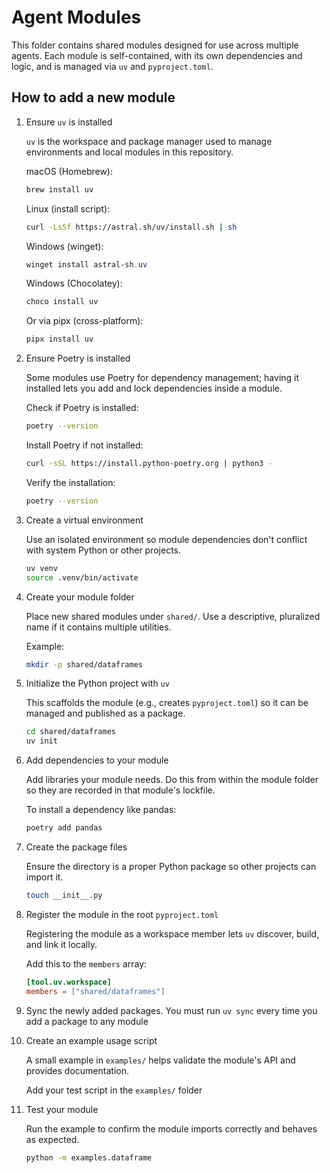 # Agent Modules

This folder contains shared modules designed for use across multiple agents. Each module is self-contained, with its own dependencies and logic, and is managed via `uv` and `pyproject.toml`.

## How to add a new module

1. Ensure `uv` is installed

    `uv` is the workspace and package manager used to manage environments and local modules in this repository.

    macOS (Homebrew):
    ```bash
    brew install uv
    ```

    Linux (install script):
    ```bash
    curl -LsSf https://astral.sh/uv/install.sh | sh
    ```

    Windows (winget):
    ```powershell
    winget install astral-sh.uv
    ```

    Windows (Chocolatey):
    ```powershell
    choco install uv
    ```

    Or via pipx (cross-platform):
    ```bash
    pipx install uv
    ```

2. Ensure Poetry is installed

    Some modules use Poetry for dependency management; having it installed lets you add and lock dependencies inside a module.

    Check if Poetry is installed:
    ```bash
    poetry --version
    ```

    Install Poetry if not installed:
    ```bash
    curl -sSL https://install.python-poetry.org | python3 -
    ```

    Verify the installation:
    ```bash
    poetry --version
    ```

3. Create a virtual environment

    Use an isolated environment so module dependencies don't conflict with system Python or other projects.

    ```bash
    uv venv
    source .venv/bin/activate
    ```

4. Create your module folder

    Place new shared modules under `shared/`. Use a descriptive, pluralized name if it contains multiple utilities.

    Example:
    ```bash
    mkdir -p shared/dataframes
    ```

5. Initialize the Python project with `uv`

    This scaffolds the module (e.g., creates `pyproject.toml`) so it can be managed and published as a package.

    ```bash
    cd shared/dataframes
    uv init
    ```

6. Add dependencies to your module

    Add libraries your module needs. Do this from within the module folder so they are recorded in that module's lockfile.

    To install a dependency like pandas:
    ```bash
    poetry add pandas
    ```

7. Create the package files

    Ensure the directory is a proper Python package so other projects can import it.

    ```bash
    touch __init__.py
    ```

8. Register the module in the root `pyproject.toml`

    Registering the module as a workspace member lets `uv` discover, build, and link it locally.

    Add this to the `members` array:
    ```toml
    [tool.uv.workspace]
    members = ["shared/dataframes"]
    ```

9. Sync the newly added packages.
    You must run `uv sync` every time you add a package to any module 
   
10. Create an example usage script

    A small example in `examples/` helps validate the module's API and provides documentation.

    Add your test script in the `examples/` folder

11. Test your module

    Run the example to confirm the module imports correctly and behaves as expected.

    ```bash
    python -m examples.dataframe
    ```